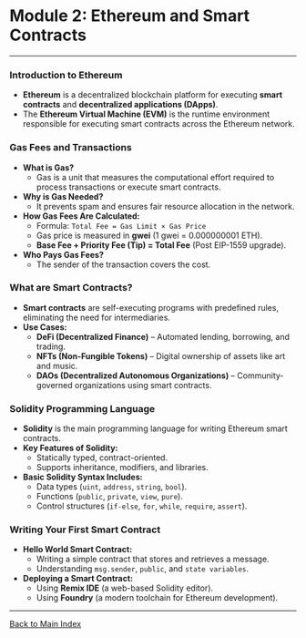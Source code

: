 # Module 2: Ethereum and Smart Contracts

---



### Introduction to Ethereum

- **Ethereum** is a decentralized blockchain platform for executing **smart contracts** and **decentralized applications (DApps)**.
- The **Ethereum Virtual Machine (EVM)** is the runtime environment responsible for executing smart contracts across the Ethereum network.

### Gas Fees and Transactions

- **What is Gas?**
  - Gas is a unit that measures the computational effort required to process transactions or execute smart contracts.
- **Why is Gas Needed?**
  - It prevents spam and ensures fair resource allocation in the network.
- **How Gas Fees Are Calculated:**
  - Formula: `Total Fee = Gas Limit × Gas Price`
  - Gas price is measured in **gwei** (1 gwei = 0.000000001 ETH).
  - **Base Fee + Priority Fee (Tip) = Total Fee** (Post EIP-1559 upgrade).
- **Who Pays Gas Fees?**
  - The sender of the transaction covers the cost.

### What are Smart Contracts?

- **Smart contracts** are self-executing programs with predefined rules, eliminating the need for intermediaries.
- **Use Cases:**
  - **DeFi (Decentralized Finance)** – Automated lending, borrowing, and trading.
  - **NFTs (Non-Fungible Tokens)** – Digital ownership of assets like art and music.
  - **DAOs (Decentralized Autonomous Organizations)** – Community-governed organizations using smart contracts.

### Solidity Programming Language

- **Solidity** is the main programming language for writing Ethereum smart contracts.
- **Key Features of Solidity:**
  - Statically typed, contract-oriented.
  - Supports inheritance, modifiers, and libraries.
- **Basic Solidity Syntax Includes:**
  - Data types (`uint`, `address`, `string`, `bool`).
  - Functions (`public`, `private`, `view`, `pure`).
  - Control structures (`if-else`, `for`, `while`, `require`, `assert`).

### Writing Your First Smart Contract

- **Hello World Smart Contract:**
  - Writing a simple contract that stores and retrieves a message.
  - Understanding `msg.sender`, `public`, and `state variables`.
- **Deploying a Smart Contract:**
  - Using **Remix IDE** (a web-based Solidity editor).
  - Using **Foundry** (a modern toolchain for Ethereum development).


---

[Back to Main Index](index.md)
